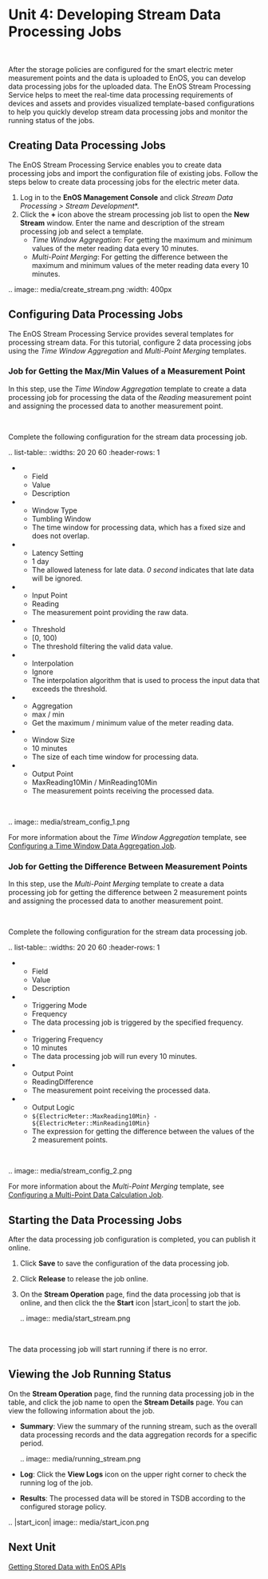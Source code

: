 # Unit 4: Developing Stream Data Processing Jobs

<br />

After the storage policies are configured for the smart electric meter measurement points and the data is uploaded to EnOS, you can develop data processing jobs for the uploaded data. The EnOS Stream Processing Service helps to meet the real-time data processing requirements of devices and assets and provides visualized template-based configurations to help you quickly develop stream data processing jobs and monitor the running status of the jobs.


## Creating Data Processing Jobs

The EnOS Stream Processing Service enables you to create data processing jobs and import the configuration file of existing jobs. Follow the steps below to create data processing jobs for the electric meter data.

1. Log in to the **EnOS Management Console** and click **Stream Data Processing* > Stream Development**.
2. Click the **+** icon above the stream processing job list to open the **New Stream** window. Enter the name and description of the stream processing job and select a template.
   - *Time Window Aggregation*: For getting the maximum and minimum values of the meter reading data every 10 minutes.
   - *Multi-Point Merging*: For getting the difference between the maximum and minimum values of the meter reading data every 10 minutes.

.. image:: media/create_stream.png
   :width: 400px

## Configuring Data Processing Jobs

The EnOS Stream Processing Service provides several templates for processing stream data. For this tutorial, configure 2 data processing jobs using the *Time Window Aggregation* and *Multi-Point Merging* templates.

### Job for Getting the Max/Min Values of a Measurement Point

In this step, use the *Time Window Aggregation* template to create a data processing job for processing the data of the *Reading* measurement point and assigning the processed data to another measurement point.

<br />

Complete the following configuration for the stream data processing job.

.. list-table::
   :widths: 20 20 60
   :header-rows: 1

   * - Field
     - Value
     - Description
   * - Window Type
     - Tumbling Window
     - The time window for processing data, which has a fixed size and does not overlap.
   * - Latency Setting
     - 1 day
     - The allowed lateness for late data. *0 second* indicates that late data will be ignored.
   * - Input Point
     - Reading
     - The measurement point providing the raw data.
   * - Threshold
     - [0, 100)
     - The threshold filtering the valid data value.
   * - Interpolation
     - Ignore
     - The interpolation algorithm that is used to process the input data that exceeds the threshold.
   * - Aggregation
     - max / min
     - Get the maximum / minimum value of the meter reading data.
   * - Window Size
     - 10 minutes
     - The size of each time window for processing data.
   * - Output Point
     - MaxReading10Min / MinReading10Min
     - The measurement points receiving the processed data.

<br />

.. image:: media/stream_config_1.png

For more information about the *Time Window Aggregation* template, see [Configuring a Time Window Data Aggregation Job](../../howto/stream/configuring_ai_template).

### Job for Getting the Difference Between Measurement Points

In this step, use the *Multi-Point Merging* template to create a data processing job for getting the difference between 2 measurement points and assigning the processed data to another measurement point.

<br />

Complete the following configuration for the stream data processing job.

.. list-table::
   :widths: 20 20 60
   :header-rows: 1

   * - Field
     - Value
     - Description
   * - Triggering Mode
     - Frequency
     - The data processing job is triggered by the specified frequency.
   * - Triggering Frequency
     - 10 minutes
     - The data processing job will run every 10 minutes.
   * - Output Point
     - ReadingDifference
     - The measurement point receiving the processed data.
   * - Output Logic
     - ``${ElectricMeter::MaxReading10Min} - ${ElectricMeter::MinReading10Min}``
     - The expression for getting the difference between the values of the 2 measurement points.

<br />

.. image:: media/stream_config_2.png

For more information about the *Multi-Point Merging* template, see [Configuring a Multi-Point Data Calculation Job](../../howto/stream/configuring_multi_point_template).

## Starting the Data Processing Jobs

After the data processing job configuration is completed, you can publish it online.

1. Click **Save** to save the configuration of the data processing job.

2. Click **Release** to release the job online.

3. On the **Stream Operation** page, find the data processing job that is online, and then click the  the **Start** icon |start_icon| to start the job.

   .. image:: media/start_stream.png

<br />

The data processing job will start running if there is no error.

## Viewing the Job Running Status

On the **Stream Operation** page, find the running data processing job in the table, and click the job name to open the **Stream Details** page. You can view the following information about the job.

- **Summary**: View the summary of the running stream, such as the overall data processing records and the data aggregation records for a specific period.

  .. image:: media/running_stream.png

- **Log**: Click the **View Logs** icon on the upper right corner to check the running log of the job.

- **Results**: The processed data will be stored in TSDB according to the configured storage policy.


.. |start_icon| image:: media/start_icon.png

## Next Unit

[Getting Stored Data with EnOS APIs](getting_stored_data)

<!--end-->
